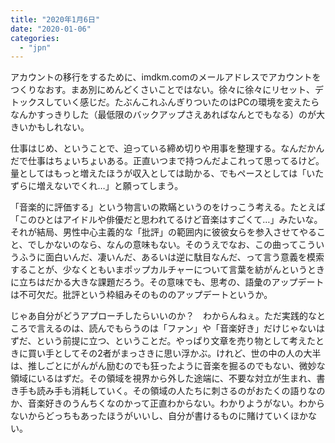 ```yaml
---
title: "2020年1月6日"
date: "2020-01-06"
categories: 
  - "jpn"
---
```


アカウントの移行をするために、imdkm.comのメールアドレスでアカウントをつくりなおす。まあ別にめんどくさいことではない。徐々に徐々にリセット、デトックスしていく感じだ。たぶんこれふんぎりついたのはPCの環境を変えたらなんかすっきりした（最低限のバックアップさえあればなんとでもなる）のが大きいかもしれない。

仕事はじめ、ということで、迫っている締め切りや用事を整理する。なんだかんだで仕事はちょいちょいある。正直いつまで持つんだよこれって思ってるけど。量としてはもっと増えたほうが収入としては助かる、でもペースとしては「いたずらに増えないでくれ…」と願ってしまう。

「音楽的に評価する」という物言いの欺瞞というのをけっこう考える。たとえば「このひとはアイドルや俳優だと思われてるけど音楽はすごくて…」みたいな。それが結局、男性中心主義的な「批評」の範囲内に彼彼女らを参入させてやること、でしかないのなら、なんの意味もない。そのうえでなお、この曲ってこういうふうに面白いんだ、凄いんだ、あるいは逆に駄目なんだ、って言う意義を模索することが、少なくともいまポップカルチャーについて言葉を紡がんというときに立ちはだかる大きな課題だろう。その意味でも、思考の、語彙のアップデートは不可欠だ。批評という枠組みそのもののアップデートというか。

じゃあ自分がどうアプローチしたらいいのか？　わからんねぇ。ただ実践的なところで言えるのは、読んでもらうのは「ファン」や「音楽好き」だけじゃないはずだ、という前提に立つ、ということだ。やっぱり文章を売り物として考えたときに買い手としてその2者がまっさきに思い浮かぶ。けれど、世の中の人の大半は、推しごとにがんがん励むのでも狂ったように音楽を掘るのでもない、微妙な領域にいるはずだ。その領域を視界から外した途端に、不要な対立が生まれ、書き手も読み手も消耗していく。その領域の人たちに刺さるのがおたくの語りなのか、音楽好きのうんちくなのかって正直わからない。わかりようがない。わからないからどっちもあったほうがいいし、自分が書けるものに賭けていくほかない。
